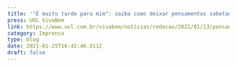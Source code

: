 ```yaml
---
title: '"É muito tarde para mim": saiba como deixar pensamentos sabotadores de lado.'
press: UOL VivaBem
link: https://www.uol.com.br/vivabem/noticias/redacao/2021/01/13/pensamentos-sabotadores-saiba-como-deixa-los-de-lado-em-2021.htm
category: Imprensa
type: blog
date: 2021-01-25T16:42:40.511Z
draft: false
---
```


